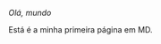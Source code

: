 <link rel="preconnect" href="https://fonts.googleapis.com">
<link rel="preconnect" href="https://fonts.gstatic.com" crossorigin>
<link href="https://fonts.googleapis.com/css2?family=Amatic+SC:wght@700&family=Frank+Ruhl+Libre:wght@300;400;900&display=swap" rel="stylesheet">
<link rel="stylesheet" href="./index.css">
 
*Olá, mundo*

Está é a minha primeira página em MD.
